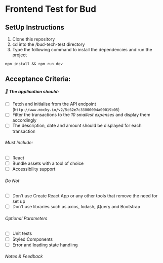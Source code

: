 # Frontend Test for Bud

## SetUp Instructions
1. Clone this repository
2. cd into the /bud-tech-test directory
3. Type the following command to install the dependencies and run the project
````
npm install && npm run dev
````
## Acceptance Criteria: ##

##### :wrench: The application should: #####

- [ ] Fetch and initialise from the API endpoint (`http://www.mocky.io/v2/5c62e7c33000004a00019b05`)
- [ ] Filter the transactions to the _10 smallest expenses_ and display them accordingly
- [ ] The description, date and amount should be displayed for each transaction

###### _Must Include:_ ######
- [ ] React
- [ ] Bundle assets with a tool of choice
- [ ] Accessibility support

###### _Do Not_ ######
- [ ] Don’t use Create React App or any other tools that remove the need for set up
- [ ] Don’t use libraries such as axios, lodash, jQuery and Bootstrap

###### _Optional Parameters_ ######
- [ ] Unit tests
- [ ] Styled Components
- [ ] Error and loading state handling

###### _Notes & Feedback_ ######